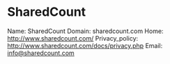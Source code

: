 
# SharedCount

Name: SharedCount
Domain: sharedcount.com
Home: http://www.sharedcount.com/
Privacy_policy: http://www.sharedcount.com/docs/privacy.php
Email: info@sharedcount.com

